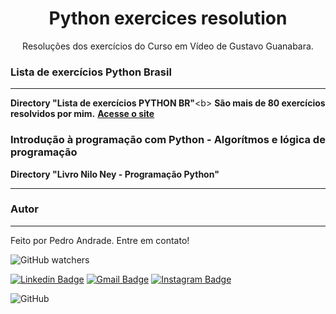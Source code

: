 <h1 align="center">Python exercices resolution</h1>
<p align="center">Resoluções dos exercícios do Curso em Vídeo de Gustavo Guanabara.</p>

### Lista de exercícios Python Brasil
---
<b>Directory "Lista de exercícios PYTHON BR"</b><b\>
<b>São mais de 80 exercícios resolvidos por mim.</b>
<a href="https://wiki.python.org.br/ListaDeExercicios" title="Site"><b>Acesse o site</b></a></br>


### Introdução à programação com Python - Algorítmos e lógica de programação
<b>Directory "Livro Nilo Ney - Programação Python"</b>

---


### Autor
---

Feito por Pedro Andrade. Entre em contato!

<img alt="GitHub watchers" src="https://img.shields.io/github/watchers/wartrax13/Python-Exercicios-Curso?style=social">

[![Linkedin Badge](https://img.shields.io/badge/Pedro%20Andrade-Linkedin-blue?style=flat-square&logo=Linkedin&logoColor=white&link=https://www.linkedin.com/in/pedro-moises-andrade-dos-santos-0151a7148/)](https://www.linkedin.com/in/pedro-moises-andrade-dos-santos-0151a7148/) 
[![Gmail Badge](https://img.shields.io/badge/-pedro.moisesandrade%40gmail.com-red?style=flat-square&logo=Gmail&logoColor=white&link=mailto:pedro.moisesandrade@gmail.com)](mailto:pedro.moisesandrade@gmail.com)
[![Instagram Badge](https://img.shields.io/badge/-%40pedrotaquig-purple?style=flat-square&labelColor=8a3ab9&logo=instagram&logoColor=white&link=https://www.instagram.com/pedrotaquig/)](https://www.instagram.com/pedrotaquig/)

<img alt="GitHub" src="https://img.shields.io/github/license/wartrax13/Python-Exercicios-Curso">
